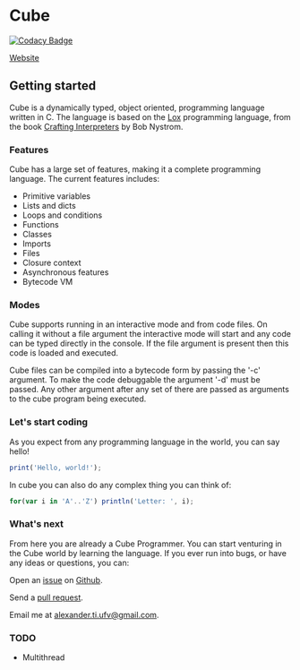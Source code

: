 # Cube
[![Codacy Badge](https://api.codacy.com/project/badge/Grade/e4d2f7967ef04a9991155b5a52738474)](https://www.codacy.com/app/alexander.ti.ufv/Cube?utm_source=github.com&amp;utm_medium=referral&amp;utm_content=AlexanderSilvaB/Cube&amp;utm_campaign=Badge_Grade)


[Website](https://alexandersilvab.github.io/cube/)


## Getting started

Cube is a dynamically typed, object oriented, programming language written in C. The language is based on the [Lox](http://craftinginterpreters.com/the-lox-language.html) programming language, from the book [Crafting Interpreters](http://craftinginterpreters.com) by Bob Nystrom.

### Features

Cube has a large set of features, making it a complete programming language. The current features includes:

* Primitive variables
* Lists and dicts
* Loops and conditions
* Functions
* Classes
* Imports
* Files
* Closure context
* Asynchronous features
* Bytecode VM

### Modes

Cube supports running in an interactive mode and from code files. On calling it without a file argument the interactive mode will start and any code can be typed directly in the console. If the file argument is present then this code is loaded and executed. 

Cube files can be compiled into a bytecode form by passing the '-c' argument. To make the code debuggable the argument '-d' must be passed. Any other argument after any set of there are passed as arguments to the cube program being executed.

### Let's start coding

As you expect from any programming language in the world, you can say hello!

```javascript
print('Hello, world!');
```

In cube you can also do any complex thing you can think of:

```javascript
for(var i in 'A'..'Z') println('Letter: ', i);
```

### What's next

From here you are already a Cube Programmer. You can start venturing in the Cube world by learning the language. If you ever run into bugs, or have any ideas or questions, you can:

Open an [issue](https://github.com/AlexanderSilvaB/cube/issues) on [Github](https://github.com/AlexanderSilvaB/cube).

Send a [pull request](https://github.com/AlexanderSilvaB/cube/pulls).

Email me at [alexander.ti.ufv@gmail.com](mailto:alexander.ti.ufv@gmail.com?subject=[Github]%20Cube).

### TODO
* Multithread